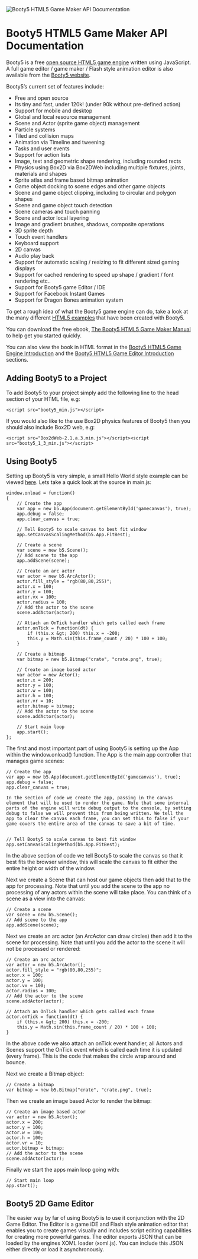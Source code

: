 <img src="http://booty5.com/wp-content/uploads/2014/10/booty5_logo_large.jpg" alt="Booty5 HTML5 Game Maker API Documentation" />
<h1>Booty5 HTML5 Game Maker API Documentation</h1>

Booty5 is a free <a href="https://github.com/mrmop/Booty5" title="Booty5 HTML5 Game Engine">open source HTML5 game engine</a> written using JavaScript. A full game editor / game maker / Flash style animation editor is also available from the <a href="http://booty5.com/" title="Booty5 HTML5 Game Maker">Booty5 website</a>.

Booty5’s current set of features include:

- Free and open source
- Its tiny and fast, under 120k! (under 90k without pre-defined action)
- Support for mobile and desktop
- Global and local resource management
- Scene and Actor (sprite game object) management
- Particle systems
- Tiled and collision maps
- Animation via Timeline and tweening
- Tasks and user events
- Support for action lists
- Image, text and geometric shape rendering, including rounded rects
- Physics using Box2D via Box2DWeb including multiple fixtures, joints, materials and shapes
- Sprite atlas and frame based bitmap animation
- Game object docking to scene edges and other game objects
- Scene and game object clipping, including to circular and polygon shapes
- Scene and game object touch detection
- Scene cameras and touch panning
- Scene and actor local layering
- Image and gradient brushes, shadows, composite operations
- 3D sprite depth
- Touch event handlers
- Keyboard support
- 2D canvas
- Audio play back
- Support for automatic scaling / resizing to fit different sized gaming displays
- Support for cached rendering to speed up shape / gradient / font rendering etc..
- Support for Booty5 game Editor / IDE
- Support for Facebook Instant Games
- Support for Dragon Bones animation system

To get a rough idea of what the Booty5 game engine can do, take a look at the many different <a href="http://booty5.com/html5-game-engine/booty5-html5-game-engine-tutorials/" title="Booty5 HTML5 Game Maker Demos">HTML5 examples</a> that have been created with Booty5.

You can download the free ebook, <a href="http://booty5.com/booty5-free-html-game-maker-e-book-manual/">The Booty5 HTML5 Game Maker Manual</a> to help get you started quickly. 

You can also view the book in HTML format in the <a href="http://booty5.com/html5-game-engine/booty5-html5-game-engine-introduction/" title="Booty5 HTML5 Game Engine Introduction">Booty5 HTML5 Game Engine Introduction</a>
and the <a href="http://booty5.com/html5-game-editor/booty5-html5-game-editor-introduction/" title="Booty5 HTML5 Game Editor Introduction">Booty5 HTML5 Game Editor Introduction</a> sections.

<h2>Adding Booty5 to a Project</h2>

To add Booty5 to your project simply add the following line to the head section of your HTML file, e.g:

	<script src="booty5_min.js"></script>

If you would also like to the use Box2D physics features of Booty5 then you should also include Box2D web, e.g:

	<script src="Box2dWeb-2.1.a.3.min.js"></script><script src="booty5_1_3_min.js"></script>

<h2>Using Booty5</h2>

Setting up Booty5 is very simple, a small Hello World style example can be viewed <a href="http://booty5.com/html5-examples/hello-world/index.html" title="Simple HTML5 Hello World Example">here</a>. Lets take a quick look at the source in main.js:

	window.onload = function()
	{
		// Create the app
		var app = new b5.App(document.getElementById('gamecanvas'), true);
		app.debug = false;
		app.clear_canvas = true;
	 
		// Tell Booty5 to scale canvas to best fit window
		app.setCanvasScalingMethod(b5.App.FitBest);
	 
		// Create a scene
		var scene = new b5.Scene();
		// Add scene to the app
		app.addScene(scene);
	 
		// Create an arc actor
		var actor = new b5.ArcActor();
		actor.fill_style = "rgb(80,80,255)";
		actor.x = 100;
		actor.y = 100;
		actor.vx = 100;
		actor.radius = 100;
		// Add the actor to the scene
		scene.addActor(actor);
	 
		// Attach an OnTick handler which gets called each frame
		actor.onTick = function(dt) {
			if (this.x &gt; 200) this.x = -200;
			this.y = Math.sin(this.frame_count / 20) * 100 + 100;
		}
	 
		// Create a bitmap
		var bitmap = new b5.Bitmap("crate", "crate.png", true);
	 
		// Create an image based actor
		var actor = new Actor();
		actor.x = 200;
		actor.y = 100;
		actor.w = 100;
		actor.h = 100;
		actor.vr = 10;
		actor.bitmap = bitmap;
		// Add the actor to the scene
		scene.addActor(actor);
	 
		// Start main loop
		app.start();
	};

The first and most important part of using Booty5 is setting up the App within the window.onload() function. The App is the main app controller that manages game scenes:


	// Create the app
	var app = new b5.App(document.getElementById('gamecanvas'), true);
	app.debug = false;
	app.clear_canvas = true;

	In the section of code we create the app, passing in the canvas element that will be used to render the game. Note that some internal parts of the engine will write debug output to the console, by setting debug to false we will prevent this from being written. We tell the app to clear the canvas each frame, you can set this to false if your game covers the entire area of the canvas to save a bit of time.


	// Tell Booty5 to scale canvas to best fit window
	app.setCanvasScalingMethod(b5.App.FitBest);

In the above section of code we tell Booty5 to scale the canvas so that it best fits the browser window, this will scale the canvas to fit either the entire height or width of the window.

Next we create a Scene that can host our game objects then add that to the app for processing. Note that until you add the scene to the app no processing of any actors within the scene will take place. You can think of a scene as a view into the canvas:

	// Create a scene
	var scene = new b5.Scene();
	// Add scene to the app
	app.addScene(scene);

Next we create an arc actor (an ArcActor can draw circles) then add it to the scene for processing. Note that until you add the actor to the scene it will not be processed or rendered:

	// Create an arc actor
	var actor = new b5.ArcActor();
	actor.fill_style = "rgb(80,80,255)";
	actor.x = 100;
	actor.y = 100;
	actor.vx = 100;
	actor.radius = 100;
	// Add the actor to the scene
	scene.addActor(actor);
 
	// Attach an OnTick handler which gets called each frame
	actor.onTick = function(dt) {
		if (this.x &gt; 200) this.x = -200;
		this.y = Math.sin(this.frame_count / 20) * 100 + 100;
	}

In the above code we also attach an onTick event handler, all Actors and Scenes support the OnTick event which is called each time it is updated (every frame). This is the code that makes the circle wrap around and bounce.

Next we create a Bitmap object:

	// Create a bitmap
	var bitmap = new b5.Bitmap("crate", "crate.png", true);

Then we create an image based Actor to render the bitmap:

	// Create an image based actor
	var actor = new b5.Actor();
	actor.x = 200;
	actor.y = 100;
	actor.w = 100;
	actor.h = 100;
	actor.vr = 10;
	actor.bitmap = bitmap;
	// Add the actor to the scene
	scene.addActor(actor);

Finally we start the apps main loop going with:


	// Start main loop
	app.start();

<h2>Booty5 2D Game Editor</h2>
	
The easier way by far of using Booty5 is to use it conjunction with the 2D Game Editor. The Editor is a game iDE and Flash style animation editor that enables you to create games visually and includes script editing capabilities for creating more powerful games. The editor exports JSON that can be loaded by the engines XOML loader (xoml.js). You can include this JSON either directly or load it asynchronously.
